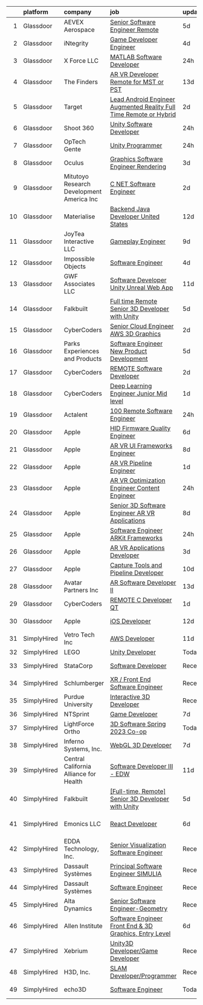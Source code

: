 

|    | platform    | company                                      | job                                                                                                                                                                                                                                                                                                                                                                                                                                                                                                                                                                                                                                                                                                                                                                                                                                                                                                                                                                                                                                                                                                                                                                                                                                                                                                                                                                                                                                                                        | update_time   | location                        |
|---:|:------------|:---------------------------------------------|:---------------------------------------------------------------------------------------------------------------------------------------------------------------------------------------------------------------------------------------------------------------------------------------------------------------------------------------------------------------------------------------------------------------------------------------------------------------------------------------------------------------------------------------------------------------------------------------------------------------------------------------------------------------------------------------------------------------------------------------------------------------------------------------------------------------------------------------------------------------------------------------------------------------------------------------------------------------------------------------------------------------------------------------------------------------------------------------------------------------------------------------------------------------------------------------------------------------------------------------------------------------------------------------------------------------------------------------------------------------------------------------------------------------------------------------------------------------------------|:--------------|:--------------------------------|
|  1 | Glassdoor   | AEVEX Aerospace                              | [Senior Software Engineer  Remote ](https://www.glassdoor.com/partner/jobListing.htm?pos=123&ao=1110586&s=58&guid=000001833adff369b31b0b8ace06db00&src=GD_JOB_AD&t=SR&vt=w&ea=1&cs=1_9771e114&cb=1663140099281&jobListingId=1008126446350&cpc=1160948BCBA38B5B&jrtk=3-0-1gctdvssiklvt801-1gctdvst3jorp800-07a4a8f8132c9ee6--6NYlbfkN0CzTb43ZVCYYn9OOvjBblcDVw-aGdyM3uhsaxhVmKWyM9-7TuHE_gQ729PPhj2LJ5lBwe_R6epo9ajVxPB8_7YTiDbiIxj45xcgZ9-dJEIgLG1JqD_KtyF1-TPmlM_R3_FqLQYkTHpHyzGyfOA8gVXfgK0kv_5-6JGB1Sy9kjjwLEs3pnGY8xzvl-lML-zoWDz1IHscpvqsKv78BKIbYqyToO1ci9IT1-P1gMVtgrycjD0sc9tLTH56iUwh4mMb7OBL2jHA2o-bWAZCaCh-sQBVjy3UGB9sR_kl_4zx-4fbKWGuQY2TB5Yn4_7xr0xCg-mSto2Wo0skP36TrvWbj14agvhRL3TSA76e9jfpovnyurTWaoAkXs-QTPJ75-Xgk-pl7rlWLPYkm1TcLK3_tl4YsrNwJVR80kc5bULb0xY2M3f9FjNineL1fi3LhkO7fTw_giG9yQF2oFbj4oh5w8gF2gQdOQiL9wSbhJDr15jea0IwR39vpXpNqr1cwCNAMchHijbziNhHL-4MY9em7Qh9EQqJ-JYVBUaf_Ba9JvRDDalpYb1TOSIHU8cPRrZWrEElvpqfITSiFQ%3D%3D)                                                                                                                                                                                                                                                                                                                                                                                                                                                                                                                   | 5d            | Remote                          |
|  2 | Glassdoor   | iNtegrity                                    | [Game Developer Engineer](https://www.glassdoor.com/partner/jobListing.htm?pos=115&ao=1110586&s=58&guid=000001833adff369b31b0b8ace06db00&src=GD_JOB_AD&t=SR&vt=w&ea=1&cs=1_a0d94238&cb=1663140099280&jobListingId=1008129780323&cpc=D2F1DE17EE1F43B9&jrtk=3-0-1gctdvssiklvt801-1gctdvst3jorp800-4573d5f5e8c55fc0--6NYlbfkN0C7QpSfatUTTt_pWYjh4fmCixpaZixxEgk6WqG2e9JFSn8PLDX21so4BUVMbM-nBKhUj69Sr6OpTqYDA7c7087Zkx1rCN74-lugdvlBewCd_1ZIW96wtt_ZQBL96XnFuywy5_D_RtQVA2RWdPeLXY6wv17lUkoo63IjPOysvG-AS5xisPuiO1ZcwYqzUtykwDjezRoFVKjKnnPMYx6BUDk7bs5VdjXrZ-Fef6YGifg5KvIk1MGEM1BNysL9kqvA-SXU68XyQkri5HDEV4TKAVnxtUWeIO5tdl-HGQpFvsnIEnsNaltv6-OEnpeRxfitNhMHHo9mhfyTXmoAt32sWDO4S9HHBJb301bF_YyLzuqXsoxTZ0yEYonZzv7Tn_ov2ozrt3cGpHzq4izPs5yVuJshQGbahc8Vw0rCgwVjEDe2hsxM_EIooqi62J0uR2lsCuot1Oq7C6mPV7pW5l0P0L5jydRKzgHy-IfLf8n_YBRbaUJMkkUlamEW7S-SIb03pZ_mQ758Xfg1jg%3D%3D)                                                                                                                                                                                                                                                                                                                                                                                                                                                                                                                                                                                             | 4d            | Las Vegas, NV                   |
|  3 | Glassdoor   | X Force  LLC                                 | [MATLAB Software Developer](https://www.glassdoor.com/partner/jobListing.htm?pos=104&ao=1110586&s=58&guid=000001833adff369b31b0b8ace06db00&src=GD_JOB_AD&t=SR&vt=w&ea=1&cs=1_77e99153&cb=1663140099279&jobListingId=1008137238812&cpc=59DF70BB7E75A6DF&jrtk=3-0-1gctdvssiklvt801-1gctdvst3jorp800-191c330b758c3f4d--6NYlbfkN0CNayYzF1mBaI40OgT78t3Q2d9IxlwDzhsYR4HK7epYUZ7O1a9H3LGGaEInROmylpa3FBp1muoBPqjCFvw1hAkPyIkHB_A9VxjkZCGCfpUquk5r4mNwc3O1mz3I0eHtpphCejtFmlcorOcekMJ444K2UYh9Pm9rOb2QDUpZiL0USyr8vDitrP8gMIlg8bKH2FiJeS6d9CgPmriQR70B-q4PTMOv_MLMm4fmNtuB6zqtny7u7JfKD2TThaqaDPXG_HydoWiPocnLRlAXFPEn0sL6iDPKqDryNjFdtgxFEsnpNwOnxueORpsEs2KMAx9RHQJ1PcJJIaWjTrFoyb4MFyQQfo7iKyB8jg0mNJ4P-8zaLk8oLAEmsCYzmdgTzJWdWLc5CF02EatGfA8osIiGFZ7cukRNv95_K63TOr549nfjM4ySIC9SqO3z-ZaNDTAiR6SBgiMA7KbZ0H-Ynjta7cwoxOexUuie1DZNHfjf4ns1jtBJfEtIb1BPhm_d4ZzMTibktg77pLt24Q%3D%3D)                                                                                                                                                                                                                                                                                                                                                                                                                                                                                                                                                                                           | 24h           | Remote                          |
|  4 | Glassdoor   | The Finders                                  | [AR VR Developer   Remote for MST or PST](https://www.glassdoor.com/partner/jobListing.htm?pos=127&ao=1110586&s=58&guid=000001833adff369b31b0b8ace06db00&src=GD_JOB_AD&t=SR&vt=w&ea=1&cs=1_55ffca40&cb=1663140099281&jobListingId=1008106385070&cpc=7F6F94E2229B3AB5&jrtk=3-0-1gctdvssiklvt801-1gctdvst3jorp800-76e8d4ed4d326d96--6NYlbfkN0AYo_ysEmi-N9D-g6x4hDoxwWbDzILIh7p3iecCghkOgCCQ9Hjx-p_46PTVF05XzNP5Z5K71OiC6zoUMdSW3LZvMzecx9XPoBXy4TghAeCSdb8dXvKrDUkzgIaCWvmYeo1SeQbGFdI4NQnpIbRQDunnf92V0Ep1OSri4gPT5T2YNh8Y-j5fvXhZ7qLhd99Y6x8lpFq261gHKF-wSLI_nRFOGXqnpvHf5mP8sutVTE6oa34u2nq331Ru07f9HIJZcJm92qhsr3dxotEis0lP0_xvgVUTVoOqy4UamWQvbMtmXjF-AXrOKlFknXYFymjYSAisqTGP_0HDS8GzmTcRSBo9e-d5vs4vyoxXsxrIqixN-ktrHW5SASjI-3Ob_lWuvTfPTuUA8HHT3ABkADXmd7h5O0TDWYlM55s2MvuMngl2VDi3fGB07aMsoRPKh8hkSBpqc3mvWCuTsXPx2LqWQlJp5E17_RhdnUFe5w828FCDGeUD-5gFnXu10RhLPp6hpDKP7vX_TbQ_YOa2Zi5GNrNQ0CFktndwGIE%3D)                                                                                                                                                                                                                                                                                                                                                                                                                                                                                                                                                           | 13d           | Arizona                         |
|  5 | Glassdoor   | Target                                       | [Lead Android Engineer   Augmented Reality  Full Time Remote or Hybrid ](https://www.glassdoor.com/partner/jobListing.htm?pos=119&ao=1110586&s=58&guid=000001833adff369b31b0b8ace06db00&src=GD_JOB_AD&t=SR&vt=w&cs=1_9117ac20&cb=1663140099280&jobListingId=1008132433511&cpc=84DBBAA61F05C438&jrtk=3-0-1gctdvssiklvt801-1gctdvst3jorp800-0e18bb3389838853--6NYlbfkN0AgONBeCfCTVljpwzR96jFX3mtyFC--n153CYnqiKkqIX_9jcboxCHu9xR05732QjmZZTy-8X10g5Nvh_CgyeDJZA1819CdegULAC_ZTzniaMCYUpLb_AzOOsDbDCKyW4ozE4T8K3tEBVYgrcurYGF4TvnwJsccCyvIlJY7LSZWxoymTdi-lfPX9N-upirjKFi2sxSXdU2G-Iur_A9pBRXgmlPS1r-rDrKss_foLEMn_YkdO31glyC-Xr4BX_ey_n3z-Z8yKWe6q8rHUFrML_ykp919rfujpbaOKCnH8hILqH-9WX0Cr-wRFB6ezRpNjguNRVPYPj6fOuO9MxIdJKSLWoO5LXLG1GonWkxJhI3ghCYalRFKcXE6NYACjn5oKYNVxiCzgpzXFxZMxmUcwEhK83J9rrZbWmHMABkgpyVA9vSWdIONm--pduio_o7X138%3D)                                                                                                                                                                                                                                                                                                                                                                                                                                                                                                                                                                                                                                 | 2d            | Brooklyn Park, MN               |
|  6 | Glassdoor   | Shoot 360                                    | [Unity Software Developer](https://www.glassdoor.com/partner/jobListing.htm?pos=102&ao=1110586&s=58&guid=000001833adff369b31b0b8ace06db00&src=GD_JOB_AD&t=SR&vt=w&ea=1&cs=1_b6622e33&cb=1663140099279&jobListingId=1008136536499&cpc=50179EF3956C3176&jrtk=3-0-1gctdvssiklvt801-1gctdvst3jorp800-5cffb13e2c9e71c9--6NYlbfkN0DfopDBJjdZYsHaazvtHih9EkP_5L3b-O-YxZrMZy_RRUNLTQzBNh29ArJFpV-y32woXsSf_Rfes3ZNFBi_iUFEltO6lS9qC4MLweQizRlwk2cQHQ9oTkj4EKvwF_oQkQ-RcjNI0wnIsncEqnFvjTHab16wzhbNkA_nIkuv62KFNo20QvaIUv1CPiRmWZ76XD76TKvYTZJ9k51z1ArmGaqzhUSEeAVjd1GJ1HMKGmYdQyluFEI3-srPsN2dQ4gkwo1SNYNGlbNqrx3x6C2OU2nl0TfrPOrWv4Jh-OsRhpwpwY_uMIKTkxfMMtNjupMJRnA4J4JpO-IDAuDQ5VgfVD4oejoJ_3MgJjzPTLzZBu_ibypOEybwO2pIY14OCbxrO1KkyGWYgEMlPD_zhFHAO3FzJ1Yj_rjRzdg2KEA1dITo0SUkdWQzTJCXd58S33TwGBiSoVgnH3X7hutcme2qgIo5ETUOcdblNQTi9xr_n6O3lFJis1jM3Ir996arL9ooMmlCQY6IAtKJ6g%3D%3D)                                                                                                                                                                                                                                                                                                                                                                                                                                                                                                                                                                                            | 24h           | Vancouver, WA                   |
|  7 | Glassdoor   | OpTech Gente                                 | [Unity Programmer](https://www.glassdoor.com/partner/jobListing.htm?pos=129&ao=1110586&s=58&guid=000001833adff369b31b0b8ace06db00&src=GD_JOB_AD&t=SR&vt=w&ea=1&cs=1_546a6939&cb=1663140099282&jobListingId=1008137134185&cpc=3DB599BF2F4828F0&jrtk=3-0-1gctdvssiklvt801-1gctdvst3jorp800-25596e8b7fbf7c8e--6NYlbfkN0A_H0M_T1U-02_GO1GEaqLCsuRT8JUnrmzeeUgdgu-oIexzJvOsJzT2fw_JLdnlPnEFS0axFDvQzw3pwlf7n8QTIsJpRLg4o1TO2twxF1R_IuLm1zkUcvE26yobbaaUSIHGHOjYx9PmVzL1fRWrbsT-VeUHjuwbmBHCDagDrPZw1lSc8BuGEbDD-smph69Jx26FAkhUSh8BZQL8C7gRJBlMzM0JoASlJNob89vX5jd_SAJN6NjCN_q8r4mpCY9MbTQTWtH4QwRQYA4kWOp_8yMNc3eo2AMYKUndYt3VCv613A0nHl9UJjW4OwIawYIostqC-DfsCMr4Kp9wsxDzK-RYPSXwRU0chB_LLsO14KaBSBprY18T1ZldlZAwYfb5pgoobYio4fz-BZIlOL78d85FYqUyMtkVkUc5inod0Hh95I3_g8Cnbfx-KG8ASwZ_ziI9jJCA6d6zOQnY6S0I4qlyApgf1h07Xkrt9vuAoSTh5w94kNzVFDUtv6epkanOYqSJ5lb-0KoKzg%3D%3D)                                                                                                                                                                                                                                                                                                                                                                                                                                                                                                                                                                                                    | 24h           | San Angelo, TX                  |
|  8 | Glassdoor   | Oculus                                       | [Graphics Software Engineer   Rendering](https://www.glassdoor.com/partner/jobListing.htm?pos=106&ao=1110586&s=58&guid=000001833adff369b31b0b8ace06db00&src=GD_JOB_AD&t=SR&vt=w&cs=1_97c0844f&cb=1663140099279&jobListingId=1008130556276&cpc=42BEC95245890617&jrtk=3-0-1gctdvssiklvt801-1gctdvst3jorp800-9befe75e98588d1e--6NYlbfkN0DYl4UJW4r1Vl7FEn6T9F-rD9lpC-0oMJVSiWjK_MGUd8e8cHXcpv6KPyjLHZEfqkUa2Jc6cPcSL1BCKYWS171d62RiGZbeLKZ_DxhcRnvk2Rg9OX38eacw6htRBQ7tIxYbvX-ap0AzuQerzpFKJEw4oirGE1wkCndIDjT3tjXH8WFgEcWdZnfl4ZLxDMEb-mwrd24LPT9et2NUD6mkUJKLnJT_ZC1J0m0Sv-bm9_9WKUxZ4kvZxDF6tHjFZA34BdqjsSfvvpoN09VdLFFom3IiayZ7wSlriKT4vf335Ib9pox_xeGiZdkAuxOzRlqeiLkgsbInNyr2XmuMKk9ezY_rvLXjuoO8liWE5VBsYRgwGiMHUkGtgZg324j6MatsMq4Ime3RY6bUekLrFIHn_GvVTMeIDEUr3Psbsax6x-m20abgP6gBJ0xoduSVk_z0JPJkhpL_dPnkMtWx9vcwPgMy8-_H7VTd4FeKxRZqMxK9dG5h3njesP6AK1ZuFFuhMt1mMlfb8HuQmnly_s0oVuYCloDN8q9vPLyxxq6qkMm3-5R6jvih6T0qnmFU4Mv3RFC5vZ1YsKcLQoUkYxdTgCTQCmNpXRDlitP_IF6VHREc65Xv5iLVghm2XhknmofZoUzjtx4nmzR0PhcjjX32ayrdtmjbqfsvj3chv2J0pGdXXqmxLC-8cIk7Gyl-pNpLjsMMOD8Bro6usnYjq8cuVMZqhcsmRw-DzRpORrze_0z9A_F259MPSBFm40XlDSclcqS4joa68WYomeAcjVWbxqkLW0Hm3EhxItUAuCR2yx00OGWtyGkv03N-7Esi-rq3oKiL8KThGaEF25Gnyh57pyOmPhfj3ZHEYfjyPk31mfQPTccK-WcynEyjlzWU611fckypwRsS_EtQGyDlcpnyf6vj6jaFSPgBf4OpF8dMy-PauBrc2ZIeXEfUq4Vki5BuSZndEWFPQ190R6rCOwVzkQ14mfDEHUi5G0Zefj9mBym_ldz7GrGjl1E-r1nAJPGCUQ1-pe3IszdsGdQYjDvwE7ZR-FR3ddD-h0aJWO8csoIYnsy0tBV1n-GV7GzA4RH0JXI%3D) | 3d            | Remote                          |
|  9 | Glassdoor   | Mitutoyo Research   Development America  Inc | [C     NET Software Engineer](https://www.glassdoor.com/partner/jobListing.htm?pos=117&ao=1110586&s=58&guid=000001833adff369b31b0b8ace06db00&src=GD_JOB_AD&t=SR&vt=w&cs=1_7fb3a6be&cb=1663140099280&jobListingId=1008132540543&cpc=FAE5E775D180B2FB&jrtk=3-0-1gctdvssiklvt801-1gctdvst3jorp800-b68e160a0b3d3734--6NYlbfkN0BvrjnhlIknunj6B5uFGHHla5BSmGDnouF8_mjReNBU2kRZZ3EzJErpwlB0shyrLhAGUsM-P6pYaZBUgIZu3URRfMjopusWXr3C4MnL9zOezv918Spdk6U1Pg2PsZsu2kBoRML8QpbfG1hUrlpj8AqF3W_S0eZY4qh5iWzwlYr_J9bG7fihHIVNs6r0IXqYMXNC3XWkAfq3hpcLGUovDglDy4NEk9L6EksvNVsniJaJD9K0WrJsqUM2A_vC7-jrKM54fP6-OCVZACBrIF3LdQC8ZwQ6SSqWDwjgY3VSsup6h372Ek49LJRs0cCgJqE1Xt9_3Wabw7XKgf05T_5Eo6GvtKYYuXUjABo4C-52n2nYG0yeBrwW9J7Iqz0k_Zc45TLe4zdfS5ZwUft2yrZpg53VOSDZzcBA0jIKB-TFz3rjnliNPOA9VT27CbP457s0VdPV4i_zV9rCttbnKIm6Uy_oTlgma3UnZoHYEw54JZxCSYNorKOd15bGgCd5atnXozUnxrnOKNu_8qZ83ajHxkWRe2nytCm6uW_uUbrv7rslHbIkb5dUuVgtlKGr9Nevv_9F3I5yIldr2HCpOc92e-ctLs2PLSjSbv1uv_bA688GED-aeC0ptOrpNkUoPGV5LlhYQUd9RHmcBKHEGp-lypIZvaF8AkpHyZQCWWxzX2Js7WjwblxKM1XDMhrCVnOXMpw%3D)                                                                                                                                                                                                                                                                                                                                                                                                            | 2d            | Industry, CA                    |
| 10 | Glassdoor   | Materialise                                  | [Backend Java Developer  United States ](https://www.glassdoor.com/partner/jobListing.htm?pos=108&ao=1110586&s=58&guid=000001833adff369b31b0b8ace06db00&src=GD_JOB_AD&t=SR&vt=w&ea=1&cs=1_4f952672&cb=1663140099280&jobListingId=1008111452488&cpc=BCC169F53084E245&jrtk=3-0-1gctdvssiklvt801-1gctdvst3jorp800-cffead584926eb06--6NYlbfkN0BL1DyQYBK1tHwoBciZhChALBxjrhsy8rFgUIA85pUFUaICefKbL8h73gDJOEWS-68N1mz8TIUkPgY4_V6OzDue4R-Yp5-hbGOmvajeWdo5Z6POZHRFtr9fO4GLUMhd64x7WqSEzsKBZNw1RLMVPwMdfIVWYK46F8a3G54OBDC48IbwSJPDBtgqBeHwze6X36bfwTaEw0aoF6vwo9g2hGPcfQh-jvwvPpPLsbmtmVa9VnzzbTrFqlXU2WrGu7BVZt1y4-03MTaoOK3b9NxLWldNcSfc0kNjdSBxfMgrWwzFc1qzri8VsB0-vK-tov5Q2RP65y9gCWAmXQUEusCbBIvKORcKylfN0FjwgH1uz4WCXulYOv80NqnG6wAELBd7J5sxR2WJIfsB-4vg04Vp83GnOP3EM-aO0Au-AZPz0v8-ucAEWY1k6L4EZMVSfL_U7wlRJ1ugj7P1EPqDNzg_brYQyl2dVsiVAX7Xf5gZwTqUjEylXq-6Hkc0CizQRxgejCn68biN8rKWYBYlB092IjIU)                                                                                                                                                                                                                                                                                                                                                                                                                                                                                                                                                                          | 12d           | Remote                          |
| 11 | Glassdoor   | JoyTea Interactive LLC                       | [Gameplay Engineer](https://www.glassdoor.com/partner/jobListing.htm?pos=109&ao=1110586&s=58&guid=000001833adff369b31b0b8ace06db00&src=GD_JOB_AD&t=SR&vt=w&ea=1&cs=1_5ae0bdff&cb=1663140099280&jobListingId=1008116988451&cpc=8AC01DCC8FF2DC38&jrtk=3-0-1gctdvssiklvt801-1gctdvst3jorp800-2049b928e5016d93--6NYlbfkN0CywKRhks1_WRHFUgWhBQHGMyRgY-AYt2YyuDnn3UEmDVz86T7MUkl1hC6jVGtbAUCStXuhbaQ2tYy3iYbhypYIORaQ4bNYQufAmUwMk7qNI8KYn27I0kq-ud4-M_c-E2hHrqKWX_EDS-BRF_rq545gSKRhuQk3GS0H1qqu63acB5M7E1WmJyBCgQyXHa8Mupe8oATWtQSGqPPkqeO4I5654q8fhM6Fiuk-QCnBJXis1zLoWZDdCLsmtZ5gOHA7_FX9wr7VvFyVetfGA_apGhQrQYNgcF03BnuSpFPluiRF-1aGSKJ1xfgawJHxWndHYpUP8r_1isgH5CP_nf4WogdW1cqPcoOLLoOeN3oU2Dzs8yet4hIpYPUcN3e-QPsI5LwcV-v6XI0QHQpYkfoqfB-_UOF6_yRD8V7h8jvfIx9UUIvUk8MNv2UfQX0vgyRmZr3AGk9CGUz9bsnmgMJzeyNOWaR1H4gFS5kQKwbQA26frc6FzYpaRsMmOXnGaos5kKU%3D)                                                                                                                                                                                                                                                                                                                                                                                                                                                                                                                                                                                                                 | 9d            | Los Angeles, CA                 |
| 12 | Glassdoor   | Impossible Objects                           | [Software Engineer](https://www.glassdoor.com/partner/jobListing.htm?pos=107&ao=1110586&s=58&guid=000001833adff369b31b0b8ace06db00&src=GD_JOB_AD&t=SR&vt=w&ea=1&cs=1_60df1647&cb=1663140099279&jobListingId=1008129067876&cpc=F1F9710DED3F09F8&jrtk=3-0-1gctdvssiklvt801-1gctdvst3jorp800-dcf45e55f716323b--6NYlbfkN0AtlW_omU2Xx3W-19HQ_drmTKCWebiHnmA5lS5PDL5G8WHWVC1E87Ezh2nv6WPgTMZHVJw45CmYGDiohpixYcFECimR8UH8XCmYY99xaga--yLq7EktcG1X8OYansnKXFc9XPdFoYPkLMTQN14Uc9qa2Ma_c81B1JOMsU2cnVCDEhQd95CDSEYe048k8jkns3oEjS4R8t909PU6-M_iHKuDIx7XIM4odh8TfAja8643xkJ1LRIPbiAu0OC-lreAmUIQyw4OZSPcbkacJLIp-6mSFxX4blKMwc-j7xr5MaCqRXDp7gaLws80mV2cvqJKVGUnjltCHwd8Y_tFLz-Rg1I_kWU_YmwIliXqWXBl6YHfl9kzOFpTP-__3ipeWsV_xWmU4A14tJL7c8Rvv4znZFOQhXTkzuCrulV8KXGjdp3QJ9Tv-JW-JulSS-1uGXsqvaPG-C6HJhjC3cCsLZMqg9ToUtL2sNdTWQQ-gjfhcU2MZoMlg_6aZgjBm_GeXOfF9J0XcWG3wW1NTQ%3D%3D)                                                                                                                                                                                                                                                                                                                                                                                                                                                                                                                                                                                                   | 4d            | Rochester, NY                   |
| 13 | Glassdoor   | GWF Associates  LLC                          | [Software Developer   Unity Unreal Web App](https://www.glassdoor.com/partner/jobListing.htm?pos=105&ao=1110586&s=58&guid=000001833adff369b31b0b8ace06db00&src=GD_JOB_AD&t=SR&vt=w&ea=1&cs=1_6f686b4a&cb=1663140099279&jobListingId=1008113847249&cpc=E5CA8B5EFD9AC7B2&jrtk=3-0-1gctdvssiklvt801-1gctdvst3jorp800-4a432009221c1997--6NYlbfkN0CiXlXD9X9KmMK7S-b5IcFBvVIey8Qr_VUnbo48CIz6WLzcoSDqneRDku8QlUdN22kKDxpZipBu3R9SWpIpbnBOif_WyzSOpDPBLp8SH237hTTGLeXdTBRvKFfH9-fsxvk44MkMMdxDaDrE8b02UV5PqaRrbQQ8HJ-GwRkEgP4BK_mMhjuP4gDNlt0RC8V7rXnJLR7FyFmzEjUj48Mr1RjfSjP_jPF2ooFaL2kwSLiFdYqr7M37_aFgRAOEaRhR0IsBv6wmuIKAVf8vFo-zJgsgtewDrGnjJ3Eq78AVhP3lf4UNYQhYjIHuBEFKx1cS90Z6jDk-TRd5SYDK0bM7E9dO7WBRUDaCZ6K9-1kfpTXSCZV5j_J1irirXbX42iKyHh43jtCnzBgykgxzxwnyeVqpBOW-38Nlgb6XbNdgSOyiXQaE-w8l-gvS2RipbUEx2uJoBgbO2bWi6yN3UHZGaFem_zXTO2k2WfnMOLP_yTYlJW8vK3V_btnR0cW7ilWOK759Mg_WqwWR4s6_thXqbuPG)                                                                                                                                                                                                                                                                                                                                                                                                                                                                                                                                                                       | 11d           | Eatontown, NJ                   |
| 14 | Glassdoor   | Falkbuilt                                    | [ Full time  Remote  Senior 3D Developer with Unity](https://www.glassdoor.com/partner/jobListing.htm?pos=103&ao=1110586&s=58&guid=000001833adff369b31b0b8ace06db00&src=GD_JOB_AD&t=SR&vt=w&ea=1&cs=1_83c9bc23&cb=1663140099279&jobListingId=1008126825583&cpc=66625C18893C0C14&jrtk=3-0-1gctdvssiklvt801-1gctdvst3jorp800-ab5be9727771af57--6NYlbfkN0DQqplsDkfFSnxnGa5ea72jBVVYzNJeO-C3sXv1ec02dIwVTRMXkoow88mCOYebokBaeJkBuaNx0oN1DZKyDKdmWUNsBZUY5NzdyiLm0R2tXUgoXIwvrehBuOe2RJgWSqhMjGIs7r8M8e0hrCD7lTEN7Q2cZ55k_uM4IAF8OA4jvgoNiWD1_Dq9kysLc3t2tZlq2sCPkYI7ubYGfc1ctX-Rs19rmZoe6_uT_F3BQyfR7EQaFCIalmasPTjGFmis-suWh2lLIinOfVZzBQ1Ct_HEGH1Bgrm1LOpa9W1uzfYl4h4OOnMmMLaC9IvozF4iDRFQbVOyFQTbvGfKrG8_-cbyhzJd9runzI7zABIj38XWsfNrB9M7ZMsRsjRafLI04gONr8-Opvgm1ONxrBoSFT64agDGo_7M2SZZojstvwt9lqKBdaiMErDsbsgJi6FOKueXHLF3ZC2jJK0eUvkbdbIm6glZyq0pkk0d4Y3x7l4L23c187w35pgFVpi4wGXfwbMFA-P1fB_nmOHrpW1b63zR4NTnPy86BLg%3D)                                                                                                                                                                                                                                                                                                                                                                                                                                                                                                                                                | 5d            | Remote                          |
| 15 | Glassdoor   | CyberCoders                                  | [Senior Cloud Engineer   AWS  3D Graphics](https://www.glassdoor.com/partner/jobListing.htm?pos=125&ao=1110586&s=58&guid=000001833adff369b31b0b8ace06db00&src=GD_JOB_AD&t=SR&vt=w&ea=1&cs=1_df590460&cb=1663140099281&jobListingId=1008131459698&cpc=F4EED0218A761C36&jrtk=3-0-1gctdvssiklvt801-1gctdvst3jorp800-8914f3edcf1f0f2f--6NYlbfkN0CpFJQzrgRR8WqXWK1qKKEqALWJw739KlKqr2H-MSI4eoBlI4EFrmor2FYZMP3muM0KzrD_pLFXjsTjYP9UUyMirwcszo-pEf7wGU2wqpwj-U9mo5zSrqLHDoKp7dOcRHOQQJlQ8xzWbZVRG7IeWAH2ABey8DWvgkSNfzjQz6Q7tdVJ_VRFFB5Cmh28jY_VehAy0LWt1muWUTSC-B5mScKDJgtnI6y9nTz5oPeXjU7AMUaYqPIQPNszXtFwl4ANRwXzcyR3AmKp-Qi_QWevH_8-ShJXSnS994BgIwWxRkAqrSBIJzGdJhLot6zcIVdvIqwPgPqDEXovAVOfDnkK90I4I1BK696bebSO-orLGEN9aSIE01Ror8PpvMlysxCPTr3XvcOEqCJD2ZHLD7UAy5eKgckF7If8y7pSe_bENQ_aofTcnTjHk3qmpwKTTxIPeso_iNMUH0InHFTUJXp_KuG4SfQ-bWBsllgPEm-z6WdyROu01YAo_ZIZnosxyd-8MTbdsa23eEXuvqoiGXCcAnAmLwOqthEnXTbGKJCK7dteKE_41BBBx1AN3Eur1dCJwTXFdgx6IHNaC5c1q7pl4ezFe7HyemUj_5QJagySyNGynEE4ur4zN5i7x5quFHurvyp5HiZmpMuUXN092WPtfd9ER-UefIZm7zJXyWqfK1qk2OGnw2Ki48CRBBVyPbyu5gMhmRCr4p_LmUogyTeaxUcNxsmA_B7SpAjHH6Tyf9sPTeh4o9NxZRtj6RromSQtyI4J8UUYd756eJJZdsidt6-0Ge_yf5D5sMLvQ_m0yfd81r7UvOcKlxkrZAOoBAOmzf1CAq780dkRyHrF-SWMaVOyWmizVqannRcj-812evVh1cDICtkF0_6-JrsRMcaHPf9oNAoXryuXJqN2gZz5LriGNu6tJIMGF6Mv3hDKmfmQukG1gcz6C4_5OhjmTlkwx1A7OvZ6X71WChI1QJdypOJk64r5WzslXF8geyPUa9g5THLLAh08wmmHfYrftTCxKHI%3D)                                                          | 2d            | Oakland, CA                     |
| 16 | Glassdoor   | Parks  Experiences and Products              | [Software Engineer  New Product Development](https://www.glassdoor.com/partner/jobListing.htm?pos=118&ao=1110586&s=58&guid=000001833adff369b31b0b8ace06db00&src=GD_JOB_AD&t=SR&vt=w&cs=1_70e954a0&cb=1663140099280&jobListingId=1008126216496&cpc=FAE5E775D180B2FB&jrtk=3-0-1gctdvssiklvt801-1gctdvst3jorp800-5a3b3880286ecbcf--6NYlbfkN0DAFTyt7pbDCC2JPO79CSdi1dIb81yjczP5qsKcZIxgiYm3-7g-689UDqHItQTwke_oT3r6VKkJPYonVGRdcX-dA7HFkk41tvaN995Sp15PZeOu2GIiQqysF8HjEuxW0yUNRol9b2-SFb7N5Squ2QHE2o7DeY-mIuM9kWPEXKkEwLOSDifgDR9IZ_hI6-1AyFSsgDEG0vpaZU2e_hjEpdaJqLI9Z_TWVUuKmCN7W_DRR3Tr6XvKd84lkjWV9VgS4rMc7UhOVbg_MBUBbKeKoLWnjy4iDefHRwlaO591_WShNWKYKIZ0Blu6OPysov2lROxiq8IwZ3ak8UnBZcRdaHbx9x-xmyfLolKxh2oBNnoS0lza8d3wM3Fd4IyiLNT_ugT9SwDkEn4SVBh3CvDeAVyy3391hiIucA5WwR1zHTVd1HA2L3WW3HRsLnWAfFdMBqA%3D)                                                                                                                                                                                                                                                                                                                                                                                                                                                                                                                                                                                                                                                             | 5d            | Glendale, CA                    |
| 17 | Glassdoor   | CyberCoders                                  | [REMOTE Software Developer](https://www.glassdoor.com/partner/jobListing.htm?pos=116&ao=1110586&s=58&guid=000001833adff369b31b0b8ace06db00&src=GD_JOB_AD&t=SR&vt=w&ea=1&cs=1_77d5be61&cb=1663140099281&jobListingId=1008132684045&cpc=F4EED0218A761C36&jrtk=3-0-1gctdvssiklvt801-1gctdvst3jorp800-8b18e066983a3dbb--6NYlbfkN0CpFJQzrgRR8WqXWK1qKKEqALWJw739KlKqr2H-MSI4eoBlI4EFrmor2FYZMP3muM36kCIlmvuvQSsROUFxXbdt7O42afoXKB1w37vEZzE70-h1suWLQiPMxK_Mhm2XoDyM4LyOlSPOwwGA0ZQU8twEOT-bNz5W5naNSSX191eLwJc2KE9ggmSLkZQvgYMZ4VIloqQ2vORd6nCrJHo9sTAjFT-plgym_Km5fclysI0RiltT9sjt0jnOp2iAKhxZtOZGpmVdv_8zISikUYwAy8VcarsIVpYw2PBhpgulKBi5DAZXyPhDLyCs4H1FzNTQndV44ZRGaE4UNU-283002amJbLwB33aEHy0LM1cKN1HsXV61aUEYPOa7Sa2YkWTQuOMwKLcVHjjgQN1LJqfVrOBBcPfRBeJVKFpKs0A-7aoo48Jmg5N_NWU38zUqBOzoX413NTJE1BVa67qGfZQB70Fo7Zsm5ScwWNvhZlDGFuNylSgPxWZhBEFtP0Nz7jbE71JpfN4BBz9mI6pfJZwGCOKd8V30s3zhQcvOr-3BocbU_drgrTnoHsBlPVC_ZdV4jyY6HaYXKAe5m-63SHgWmIqAvQ_9FpeO_GLlu_fOdDN6CE8nE8tlGP7CC3Sg0iPV8Onn9zSz_asxVJL8nYEYml7_-6Q20ejn0EMpt99HOpXO_p_S1-OKZzmR0uG08HqnpKfrKrwljk6KG45fB5OSft06YzOs8msM1DTqiabcsABz32nNN6WyffDrBwJBAwkg0E8KAImcQamKhCXwW80AhbAXoOvPXEQvpb6v3yozovdNejV7CZGnhD3K3Vl85KCHb71DG9ErHuOc4Nj0SmjoNTG5y9azWCRgohtARItZ_BtlT9SdWdVo9K2dSVr_r4q0se8CtSvfrOZNTr6qjQPEYTsxnFTNAHk67XRuXlPsXcnHMY6SU3x1Drob_uyCtWIhbNzbP7YEMkzBIzeaHGkRQZHvayrUI0TuB70sasz_-s2Gww%3D%3D)                                                                                           | 2d            | New York, NY                    |
| 18 | Glassdoor   | CyberCoders                                  | [Deep Learning Engineer  Junior   Mid level ](https://www.glassdoor.com/partner/jobListing.htm?pos=126&ao=1110586&s=58&guid=000001833adff369b31b0b8ace06db00&src=GD_JOB_AD&t=SR&vt=w&ea=1&cs=1_893f3fdc&cb=1663140099281&jobListingId=1008134976832&cpc=47CFDC01B3F81FAC&jrtk=3-0-1gctdvssiklvt801-1gctdvst3jorp800-8c3ea1ee7a61c711--6NYlbfkN0CpFJQzrgRR8WqXWK1qKKEqALWJw739KlKqr2H-MSI4eoBlI4EFrmor2FYZMP3muM2vS7nROhyhHGg4WX63Hsoa8zJSWgEd0zJWBKfvGSwKB8u-IRG-LWW2f1deNir9QJ1G2iXS5chWrXQmKSn2Txk5Wxm_1FPYDM4V6OWaAUrobDsXKt3gYKgtXht7BEVKkg45FJTR4n0BTwER4ZOBxB3PFnmWMLyVgjS3EBzqxvQUTeGV6CJr3yx_kW-cNsYTXtAJEYiutge4TBe3xBaWGXu7W7dbdrFkRRDzHLidSi2GFB3F6UDXyh-ZgJQ0IP4AGn6uoAFk--1WuITrdOUArU0dZaCV-MFfJGXUOXA7RxgfNy8p__y4O2Dam9m98IWhN8LDDgA7-POneV8wtsgt-btg45tB94clYwZbec7Gwd5BdRworqu34QKo4-aIwjsU-OkGu9GdQm-5oECAwjTjiICHc9PoOP_2zi7WiGWRaLe0fyRGsDyEV6LKPEWj_MnM462GAs4uw955IDMS6-Tq-A4Dks8uvB5OevGRHl6ujoqr2005oETH6OaKKhHoxUlzjGzzpIkJIvAj3hxXGS92N71FinkIV6vxzTWC2wQ6nO_MJY3q4zlNnjbBMdxX8HT17MzLzkze3uQqlMrPJtw0aggEIy98A3jLar_tm53nUao60RR9rsc23LwwH883hQlUXRIO4B4PQbox4PK8fONiXlikMd5N6QffYPpOQsGNu6YXKEAVxOCwYSlCsRQSjm-r1SE1GUxz3K3VXIDh6YttC2KSNqN_Ti43Q4Wkg3jStljvj-uspcXQzaKnxlNkZFUy7_7Fx1lNjeRoh-mML310Dcet3JUF0S3d2libP_uNPIsqb-_AoFl3IgjaT2hbcmjQAvLZT85hQxJzOl-A7qwBhiglvGSQVWAi_eq42o7h856jtTcEbBUtSqvaBHH49xdxfCG_o_dEF2-eSPakLBeOmxsNMCSrb-8W5dnCTTa8HbjnmA%3D%3D)                                                                         | 1d            | San Diego, CA                   |
| 19 | Glassdoor   | Actalent                                     | [100  Remote Software Engineer](https://www.glassdoor.com/partner/jobListing.htm?pos=130&ao=1110586&s=58&guid=000001833adff369b31b0b8ace06db00&src=GD_JOB_AD&t=SR&vt=w&ea=1&cs=1_53b66290&cb=1663140099282&jobListingId=1008135857551&cpc=2CAED5C921A5F994&jrtk=3-0-1gctdvssiklvt801-1gctdvst3jorp800-420a07f43665c653--6NYlbfkN0ChYVx_I3yfZ_JDY3EFoivtqvi_stwnZ_kRt8Dowt_l_d1ydueao4NE-oUleRJ4yhgQ0ZbMF5YmGggwnanlDm9G34s8qnA1_LPHuxa-tOX9WSf2ATuUxaHSuzbIdmhuq7LUaGUZEJeR9sGl8z0f4bciFlo5EerpRs7NbT9BHepJPt95gOVBXb7MQyPxU5lXQ8epcCO-szC02DgAmS3dtUk1p-QkoSX47VNqLail-iMVGjIxWmlVcAJSIAMaNfAH77VhdcXONrUH08wTJolnPb5--s6do9ehfQCH7rswDi9Qd1M5oD9KlzIjEPxat_1-qlR7EUa7JnNUgqY_hq4IjzNz2bdD_FjVyBH0oKrT9wdo9tj74h-Mczdv-croM0mvgX20_MWAv1Gn5CV2YkCS88Xjnn9dPCs7aUda41ixOYONmio1cgFult60MokoFZcxaoZRaTPeH2gEXA81Rm9DJVk8i6SpGBcDbGfT20pKQAUfI-IIhNttk_0968kRJFTujPArD0-zOW8SEcuOaZkxnR6rRCiEd8wFH5CNBw9rfDG6ZTpj9Qu6XSaZwJNxlDpHMM7oN09mHl9n_s35vCxdI6PnMt4pe7GmNbvO7sp1K7TPX0Vw9UgvO3l-h0OeuUnPkLb101bZS93af_oZR9syarTwOcJ2hsET18b8twCXiJx2jlXZQDhqyWbkwqiYuLtLTTC9RjjiOAJXZZzgmyq5xE4GKHkUs6OYE2je0cQtwy3X1Wf73De2h4e7k-8ev3pjJ6YOH0LfuuN05YjPMarZL9KM--CYmnpkeqN6dLD3rURa9nhkePgRkQZ2FfnGy0naWpMdnsaWmJW65kbxCbyQ443zN7z2_Ezoypg0a-44Re3c1KeV15X87dFx4l-n4H_jJlh7KsJ-7IisP4T_y1ns7sMIk8f6fmMHB6UxtYRja5SMiHA9Wi7RDAhnVog-Nu5Ft1-pj3on6aleE1WTDijXbfDAgtWuThbBx7U%3D)                                                                                                     | 24h           | Greenwood Village, CO           |
| 20 | Glassdoor   | Apple                                        | [HID  Firmware Quality Engineer](https://www.glassdoor.com/partner/jobListing.htm?pos=124&ao=1110586&s=58&guid=000001833adff369b31b0b8ace06db00&src=GD_JOB_AD&t=SR&vt=w&cs=1_c4860305&cb=1663140099281&jobListingId=1008124638429&cpc=F41FEAB56D215062&jrtk=3-0-1gctdvssiklvt801-1gctdvst3jorp800-e735da12eb50d738--6NYlbfkN0BvKrLyj5gPmtZO9T8euul8TCxuuKNOtzRJOomxnwSEodTz2Bc-sPZl8WPllYOnI2iGY_PssDcJsoyRyfpsZ6y5K0_8p8AKgXvIqy5g3lJQHJCyM8C3z_iEJD2c9ocRg5Tk9aXvJWDiv9ehJZ4z8NDT4zSoNn3_daLccuBuousb6eAg2e3uU4tmikfn4SGmOg99dmwUKQ0CScjPAYP8wGJnb9NOKwfenFSME9jsx8b4aPNDNrkL22YeTGh5A39DeWryLQm5Pf7xOBSepJgff_4rlI1KIZVVqTIm8PjWM4F9Ii2hSM7lTX5HLtN8dtZbTQDS8T1bGqcFqIokuZ4ieKgx3JiqklhsFluop98Jgkvwvy7qDmiNfS_flebu8GZsikbLMv7p1df2fVvub3WiuxxC5ckc1GWS7FnBMu9nhZiSkFTJo36wyoXe1kawI8cVmjyvu7H1M4i6yUGqAocY4ExOPezajIu9r4liLeHuAQAkdF81lOo9oH5RRkAzTrKlMWMYr6OV2p6YHq71Wm5gMxbMclc05ONIyJtCQQ-81JDuG5r2gmATnFS0k6scWqx_RscW_wzuaVsEo5nSCkUkZGzvaWbjjCGa5S93OtrX2t7RR-KK5SGtcCXBxjS1-gaRmEgNMVCFZkSCHR-Cho_5aaafhiBtsDHHF7LIyw5v6ZtfwBY2xofow3aR1V6iIu7ayriPikvwK3HiI21c3hJ2m-dgd4f_GwCxk79dXm_k_CiN4lvFe8ohlbgqt6fjdrJW0MyB11Sx079yNDhi0ZCidrN5pMafR10CONd4H5Z0slzTHIvSqtkcRjrZBZbGh_VYTW0qJcRj2HLlCXutbfCpxoIgHd1JvV51dgz9VBWRZjZF3PFk5NIQP77V_7LWN7IttTEUBaJikl9taXk_aRW8Faq0PXD1DLrW5seJkL4oeRR1mkCaXsIZoQKzyGQFB63L2lxXQ-dMIY3djleP98J0s7xo)                                                                                                                       | 6d            | San Diego, CA                   |
| 21 | Glassdoor   | Apple                                        | [AR VR UI Frameworks Engineer](https://www.glassdoor.com/partner/jobListing.htm?pos=122&ao=1110586&s=58&guid=000001833adff369b31b0b8ace06db00&src=GD_JOB_AD&t=SR&vt=w&cs=1_38af0b98&cb=1663140099281&jobListingId=1008119547537&cpc=F41FEAB56D215062&jrtk=3-0-1gctdvssiklvt801-1gctdvst3jorp800-90b9c76de9637a6f--6NYlbfkN0BvKrLyj5gPmtZO9T8euul8TCxuuKNOtzRJOomxnwSEodTz2Bc-sPZlbtkML8D-m4oj7_VbaRCaCuUzVBDvRWRF-7UU51s6yS61mbg_jRV7sJVBQ26DSAhw53pePn4upLCUJbv2jJX-aU8ZCt17zZteS8VnffBQC9vPKF0BPtlYFX_CzhTxfdYDn383RFRDcWHpqxqECQRjexgC3qAz2kyhPo26t66wt0__7YWx8d1DIINtzcmaDmnVlsKUVWXlHXl8paNLm0Ox2__YBlnMs3PDQ8hShRIOf68irm8K0J1oEQiFbc74XmfphyC48Ykup1ust727-CuFp8pUJa6tiyR_-lQAnthM8g7sRLH3H7faImNnCHWLDj-VC5iop3BY3jr4Jr0PJ3ekR4NKC-lRJtaV0lZaaw0u9zrGheMB1fWpFh691VVY7qpPaN7ai4K9mxq9nFh03hb8AUmmQgr230FMGOz7g9USoEcEXe79i6zck_g6MP4aewPI03g99qqdhz1sfznkmReDDDyGWxu01Z4Jk37XWv9RXymtyplcZKt-d0Am_z9Jvakb3ZYXcpuGLGFp3nd389zGGdf9oz_dIrXZvdlazJM8EJb1yxr2srk5kzcjttpWJ-tN2lXgF5JKr8l72qNfPIFTWbi8-rpnuH2bSeaVAx5GAiUmeD2PDUg6vxEsY1ROusTK2XjPBv0udULhAQe2lZpbcLXDkGbaSTE5ZW2FGsd7MUJaTDTmKAlAvsC5kUlhIliUfhiRuwXsRpmiGPWQZBKfWdXdXFiWsskKdUl0VX0EDh8RGb_SmME2DXW4_ShSqfesyAM1H9odqJu81Lg3IJ_EAnyU_7VpFze0JaBLngkTRM3r5gjAL6AaxJ3wd106Y2hSPXmrKnqmRNTNN1FenRlgfgnPfZqGQy3nazqEcxYv_XscgbdBcdS394qPqEpvsZnPQJRK4aW-cEDdSI_v5FmEnw%3D%3D)                                                                                                                             | 8d            | Boulder, CO                     |
| 22 | Glassdoor   | Apple                                        | [AR VR Pipeline Engineer](https://www.glassdoor.com/partner/jobListing.htm?pos=120&ao=1110586&s=58&guid=000001833adff369b31b0b8ace06db00&src=GD_JOB_AD&t=SR&vt=w&cs=1_c1d09d9c&cb=1663140099280&jobListingId=1008133141172&cpc=F41FEAB56D215062&jrtk=3-0-1gctdvssiklvt801-1gctdvst3jorp800-2379f138269ab6c9--6NYlbfkN0BvKrLyj5gPmtZO9T8euul8TCxuuKNOtzRJOomxnwSEodTz2Bc-sPZl1dBMH13w-jNU6qgfc5Ws1qOFAbWG9wRGF8UQmCtIGcQSLITXI7REWZwufvxwTr4teI-nkagU4dfq7sVRFTPjtt3stkW0W9FFLG5CCuMtTes_TpOqc3zYnVDApaYoLehp2bV0E8-q0mbboFZTjen0Hf_cwE94uWy09K5-3jcyahDxYU1jRF3mbJem9zdXpjG6Q0OWyCFumyItNBP628MqNiAJ4hBnzf4DUXWCXCjya1SXV5PCMECK7HdxLWqAL8Vu_h6btKvr6Rpcp7tPRbJ1M9kdAWZVf7JX-MbOuMHppf5IuKzF9V16KQ2K3AHBwIuUUwxBeFAvL-_CJJ4eb8N1BLgu9NevbVGK5K_jdXI5X8j1ObdkocOp82HEPu-dZdjIc_0Vo4_WMzpsxkeeWC31jJGW5-UriD82GXJxICOkDK2-Lb6_qG2iNQ4Ls46Oh694iguNPCltlrEtHxQ3tVe96FTmyN-YYWDDQML-E8lZVnJLx6ExmwmPT4w8VKPE8vV2i9PflpF5nCtr8CfXhciBce6B8CCK3mNb5kCPEZRULDNmwkiiDitiFTcR1yqzn9X_Qvo_mHDKUlaENBxwpCk5D9ICSNe6dtFP3NfDPT6w-EdAE7zoxcxZV94g8f-4Nr__d2ynUnnsXFHqMM3IBeAk_Q1AWmn8chOuIwBwE50jhjxfBmy3rgPz8OssnY-XCuKcMy5wyqQ4mVuxXSUuhMCX8pcajbIYJMZGuqC4-_E-_yRMGWI9c-0iYsU25V3jXOjAlkK7oQR-tJrlHOXxnsfn4hlYG9jsYrBL8cePXstJKBMY7QjzUJIqFypiTDgthuHO0EFJpEiZOOv9NibJ760neXDATDSBmnZvnrj7-469RiclB1n1GDV_ed0_Tg8s-YLbzagN75di7Rn4zJIRhT9NIg%3D%3D)                                                                                                                                  | 1d            | Seattle, WA                     |
| 23 | Glassdoor   | Apple                                        | [AR VR Optimization Engineer   Content Engineer](https://www.glassdoor.com/partner/jobListing.htm?pos=114&ao=1110586&s=58&guid=000001833adff369b31b0b8ace06db00&src=GD_JOB_AD&t=SR&vt=w&cs=1_4de96104&cb=1663140099280&jobListingId=1008135855808&cpc=654405A9B1E0A9F5&jrtk=3-0-1gctdvssiklvt801-1gctdvst3jorp800-1bf5ad357896a3f7--6NYlbfkN0BvKrLyj5gPmtZO9T8euul8TCxuuKNOtzRJOomxnwSEodTz2Bc-sPZl29JElYHfcoS-autU2kzc2TA7nptbxKbgfz9-tR9fluXenJvc_V2EH_ws9P6EdxdZm_12GjYwxQRxLfZgf7K0bYJkMumeFxRVKDEHmBkFNrLSZRI8Xnc1WNorCEfRzdiq7j8ie2OxO7ohQ--LYhAsfMWWUZ-NY6j3k9eqNjFzd4JyFPlQfsK1aV3kWydehG0dlVkeVOPAPGRftQ9rxQ4aH9UnWOiQ92gpTHtY3OfDzq36JR0djesBpimD-Yh10sHzm83ZBTfs0_6-aMyYW0c1AFaZ0ZY0unCOjVnY0An9tzpcmZ_g7_cJRb669FoWYqvrAX38cvFRAm-YqZKVHbzx1_FHJbD9aribHLTsTFvYJM8J_2twy9VT2GSCuB-ftiTSOY-Axmc5zALlzfIQVBva_bhWuqBQqhBkk5yu6m4pHw-v1NNWU4ArOlwSl7Pk8aR0Krf7m-ounY5pCOkbMCFBNAytfSHnhl1Ry4EuZIWExDIMbJKxafH9xXhZXTLpK7VKBKd5cFPawdylNp51IBbg2aFHNXRlIz5b8nBQsS9X5FFal5zLvCC7xjKrBkMIkWQixQE3LuP67D7SWcU-N_jduxS498QiXaa0IY2vOtKRbYl8pDvtGskh0ES9ydNN2seNKnSqlGAnPF7sq7EgOPRUBWROUqZ5Uhy2oe7nWzE-ytLav3Nvh01SaURpQX8meRESqF4ZZe5wDPLVdla7hepApK2iGsEybnhSfZ9kA05ip4blGc_lRRUMS30fsDt1RhfPptx-D1YxHnIhV9r0ybNwJRbw4ujRivChyeZDdAHSs_AIIII5ICyw0tPsTcqj10ncxVr6_M3t307ETE1j9kcFgVe8vyJgonv_wV0GQgf-Ygq7YM7k1SbbC1PjX3gvwr207UUkriogimEbsAhsKSBO2uwheHh7C_HzpYHsVEvBLtc%3D)                                                                                         | 24h           | Culver City, CA                 |
| 24 | Glassdoor   | Apple                                        | [Senior 3D Software Engineer  AR VR Applications ](https://www.glassdoor.com/partner/jobListing.htm?pos=121&ao=1110586&s=58&guid=000001833adff369b31b0b8ace06db00&src=GD_JOB_AD&t=SR&vt=w&cs=1_dce95a2d&cb=1663140099281&jobListingId=1008119546890&cpc=F41FEAB56D215062&jrtk=3-0-1gctdvssiklvt801-1gctdvst3jorp800-770073f119bfc8eb--6NYlbfkN0BvKrLyj5gPmtZO9T8euul8TCxuuKNOtzRJOomxnwSEodTz2Bc-sPZlbtkML8D-m4oj7_VbaRCaCrXGg4CdD9EhMcs_M4RWasuNj9egCYIqnyNIrBegjZJ1cPwRGaklGMmngDuL3gvZkORITPjv5emAM066W6l5V3qp0ZEmyipZe1938Khcuy5QKrUwWQtz46s0WZX-tEXkPQ3W70Ulav4uvZ8f0rC73vgvxDdS9fw4iPx7seLbYxKwcNPReaXapS3-oSUm352jGpas7X_vsFD3X-QpXr84ZmHftIGWttr31BM9i-j3kGa0xjtrax0U9OsC9-_gGUyH8fsvJepYn_MUvGXGHJHSpqrOzeRzcl9NKXpePWnRI6zgEIMVhnlpCSMV0mJMH9wEYjdIsxh-z1NE8oYFlA88DcIzZrJAAFDo8ewRUfJx991tv6kQsUqFZFwK-v8Qv2wHZMI1b7DZair-JvuNyvRU6b8Bz4t4kLDIZ1PH6nVN6kmCqeZLq_zNItrwKfIYI16fcTLr5UxT9tUkC1hOwgL93qejv3OTdPb7saPFs93ClMRF4II4HW5EkSURvqf00RLJfTdpzLdYTNAdhHTCWIAuisnVImS5IfK2q6UhbW_NWNZOUFEsEoGBIg906RQMczD6d4km8S_IHRaJ2aSZAHlp5LItjgHQM_e-nhF_911IHpjPHnjaz65K7XjKOD0WvrXgDvB5itXI6eBaKX6_lWW8GlmPNz0AF9-1qHzyHb6kvI5Quzne54g75BsiWve-iR6g7srstHjEIwdC-GEk_Pe9jvI4uZhymfLcHeejY12GQ26qZmKIAqG2Oiup0l18BmIOIYBTGyCgxaQO8guwGdWNT0A5x9E0Nt6svycJ83gC1isfDhGxHStk_MDBmSNz96GUhPmvnMrpPFOxRpv8zYwXXRb_UPN1CoD9d4wY51BmUxsjSebSGeDPhmsKjS2vDgvCeSdGmYXNNQAVplW6Qt_AdboRVAaT5XNBlg%3D%3D)                                                                         | 8d            | Boulder, CO                     |
| 25 | Glassdoor   | Apple                                        | [Software Engineer   ARKit Frameworks](https://www.glassdoor.com/partner/jobListing.htm?pos=112&ao=1110586&s=58&guid=000001833adff369b31b0b8ace06db00&src=GD_JOB_AD&t=SR&vt=w&cs=1_0babc2b0&cb=1663140099280&jobListingId=1008136389932&cpc=A65DF3A704A48F9B&jrtk=3-0-1gctdvssiklvt801-1gctdvst3jorp800-be283b3439872521--6NYlbfkN0BvKrLyj5gPmtZO9T8euul8TCxuuKNOtzRJOomxnwSEodTz2Bc-sPZlAIkSVMZ-tDiwdq9NsvyB_fZjPq95C_g4X7ayAG57O0TmPbqPLjTaxb_h-Lr8lZI6dk2dyuivaliVengLEapSPCXbn9gMPk7yJ6jDq_s4onAhMeleGTksDErLEpfvxUX6nuPD19gCy-97cgTwlIeO4p1YCBl2UaQwzvElNXZLyswvTdzFZwLCphJ8k6ybTzmHCc4cENPc4gR-oqqFQyBoxE8Zw2R2cb-AJGTN5ioa31AyQNgpeKigox5Sc9zCddCCXbnRdfRvL-uK2vHM8TLVl1x39jCW1hOypxbw-8ovopEvUlhtSVOEFaX6vwJNQjN29vHvHxcHEMD6WRDUyJDIQ648fUyejeExE41697gxDvHakXXN30sOIzhsZpILcxEegPYUF4QCvONITe14zSZIZ6NtXbHllEARS-mE0T0H0OJoGZ7xx6zuS1DjIS5siQ3HSAM2aoAlZOpVt4YHL8b5gW7AtRJ9y2VmQTI35PgaGecWqJZmh9ttXw-cRlOcZm7Lpf6vDEBSS-Du4cUbWYfqtrVS_jn_Rrz7gDSulGNgVXz62H8Y-WxpBCK3Ug-NiPiK4ciZN9g4zxC8Ih01t2LErEbS3xlE-ZFAD_5DCKekGpw-IZFprbrdqhwCVbT3KPXLAQwlCdijs65X2fS7upngnYS_bh3qgv1sUabJPsIWkuU7U5FvXlNb50mNc-MqKEhSBTtv5AUKQYyhMAwViWNDFew3V7xVo5D8RmAlb2QP3auPOnyfTE8tIEyFZcjJSU3VV8BHFb1gVpSQIb6pg_KgJo4zpDfXZf5ZgsjV1gq5e8VCmSyM25G6uz5gCl9vKu7y_9_7XOOMwfMobpona61XZMzwRXWlghu6hRkWZv8elR5-Zhc0X6Lvu0aHMGRBd0uPvh2eFkah6nRbXfkCIrRPtyYWwYFDstbU)                                                                                                                 | 24h           | Boulder, CO                     |
| 26 | Glassdoor   | Apple                                        | [AR VR Applications Developer](https://www.glassdoor.com/partner/jobListing.htm?pos=110&ao=1110586&s=58&guid=000001833adff369b31b0b8ace06db00&src=GD_JOB_AD&t=SR&vt=w&cs=1_6b035142&cb=1663140099279&jobListingId=1008130706359&cpc=AC285F3A3ECA6BB0&jrtk=3-0-1gctdvssiklvt801-1gctdvst3jorp800-55059640dd1773ed--6NYlbfkN0BvKrLyj5gPmtZO9T8euul8TCxuuKNOtzRJOomxnwSEodTz2Bc-sPZlbtkML8D-m4r1Ix6DLeqtxr4SLEKKe7r0fp9wumlFf3rpyvb7KthvRZw6AxaMg4CoDi8hnnfQKaMLXkzhB-_nJGUN4qPAjJPhNVCUnqfVdP2BW7V9NxLCCtPz6-bqf8-8iRfFpmWI3v-bdwYUwjixEH9r58Y78dZLmOtz3a4PDuFqC0yP9lzEAkLk6HEBZX6ksjjl87VbDlxCoXcANBIuRcYn3t4UYFKzxW7NWjDwanBol2met103XQKU-CB1dnej-0WQ6J-80gxPALoPvL3v6wx5TxNOoaRVuCFjyyWs7cY_iWJYow_coJLUR-NnYxDN_Df1uSiSnvr1q03E2Vmcy9kPlr5BLKFaw9vxMVUuHIq7_KMPLo39_a3q9echzuoAjYlM1PK2RAlo0Xo__vQCf3oFhaJNnMnPRLmR6QoaV6sLCXX8bRAxpdzJgn1fc6V3TXLcu7OeKUFEzdkwN9ECQhfikBobbEwudqAI-X8xgsu8IiQF66oVOF3Z9ek4stNqCHFG3us-uChqkm988a2wZ4CU6pPbXcgmU9ftipIzFZlJTGko-SELLk5jNxCZGr-Q75OH3JSrsKwoatxBQpAxDQXeQeppRa0Xggan8pO5kCT2vMinn7voYRG3OUek3FMry23JdVNYLgdWDU-G7tCAqy7kH3Yr0mATg1DhwkoUi3VjHeWuAgnN_xlTHMc67YTrcwqI9pWAkPs9lQJZEqpN-lOFjZY7FDazviuPaqjkbH5cVPbxUW5qilriWUE51Amepfd0fYXDxhcn_DPpDsvwUua2c2Ql0ZjKU9lAF5HR0dSZWdRJvNEAGQ15tBATTnzfn4iTvJrRBKvx61TtHg52zY43rbk9UjA1SJzLlWifnvcE4SsSZMFmkFy6qjK9_K10pWJUSSf22MjcbHDE-avbVg%3D%3D)                                                                                                                             | 3d            | Boulder, CO                     |
| 27 | Glassdoor   | Apple                                        | [Capture Tools and Pipeline Developer](https://www.glassdoor.com/partner/jobListing.htm?pos=111&ao=1110586&s=58&guid=000001833adff369b31b0b8ace06db00&src=GD_JOB_AD&t=SR&vt=w&cs=1_f44abd3d&cb=1663140099280&jobListingId=1008115940683&cpc=F41FEAB56D215062&jrtk=3-0-1gctdvssiklvt801-1gctdvst3jorp800-aed41e2bc060019a--6NYlbfkN0BvKrLyj5gPmtZO9T8euul8TCxuuKNOtzRJOomxnwSEodTz2Bc-sPZl5OJ9R4TJsNdNXIS6AYMhnGdboE4Qn3m2qeEdXprSlMk0Qec9nSBI_OrNLpBYp2tDdfqauL1A6hBPjLacG0LQyuO2XFfreA-MFOa8bCKlHinUQK0leaewlalucpDRHyCketbQ3YEILija1aomJ2OpixzUJcgaBXV18G9FYpSLuKDMeLbKEnAm8usiQOC32m108m5BXm6PmodJ9mMRF0pismxSJ1fIWC1Jx8aAWkjObsMs0rY1zZzIxChSxtVD6k6ZAQ7O2OLXtjohb4PGOngLm0CPF8hwQLmTbNYuwK3UPprVF1hX6yGTQ_aQyWvJHb1eL6_Jbt2toXEwiUs4GtAYw7jTsiMfkF00YxB5RlKFHuX1fxSQjr7LgbcYGqmLquP0U_Tyb34JqbrPc8DaWfhi6aQCYutJsazIaSMh-5OLm4XypKy0yOcJcuFzsYSx7zWNpbHG16Xs1Am_OrN9Fnem2MjRcvnqwWdvQy2qGSomeI2B4d1MK79X6vNx7vmhG1G3DflKJuO_Tbl2V-dZ-ht0foPZE7Aa_xy0NuWmUEj6KK6fwOxg1wMtBr9vaK9wrwo7MRyvll94z_TdN1_okqWSzwJgx9FW2al6vh2rLHv2Cu95ayyEZ1nwMdt0rlwjIlgI2QYSDi-CHe1T69Rv8lmrQgI6jd6lXcqn-7PvqXakHkB_hoIak3PoHLFmiXHTxn8pLHC-8uYD2rmkZ4FRB5g_KWTsFBW3H38aVhS9UskmCKDnjlkR9OoCRW9kaZU0ZoMmyIZJx4JXcpwkwttjU_ndRbVWnjsiYTSTHw7rtif9SWLsU1TzBiQO-7XjGATdoh4R6lq5B57kFzvobD-i7mRCTo0HgkqbL5WSQc2U-dPw1piwCXiHCtyh24cbFTnNIws7NTJTfUiZM8FA4mf7hjr3fp4eG65LDX9c)                                                                                                                 | 10d           | Culver City, CA                 |
| 28 | Glassdoor   | Avatar Partners  Inc                         | [AR Software Developer II](https://www.glassdoor.com/partner/jobListing.htm?pos=101&ao=1110586&s=58&guid=000001833adff369b31b0b8ace06db00&src=GD_JOB_AD&t=SR&vt=w&ea=1&cs=1_b7fcd115&cb=1663140099279&jobListingId=1008106665313&cpc=7A5E4CF14E685A14&jrtk=3-0-1gctdvssiklvt801-1gctdvst3jorp800-e7104cb7571e10bd--6NYlbfkN0CSE3POay3L6XNXi0aipSscdc1Zs2V3vZI2w3p7sV-Wv_VoR-XsUxX86YfQ56zr2X2DaYELFy_C3wUXcLlSNQY5XhgcS-qb-mOfK5GZmOQEQaCEWWGF4p6F_FMb-3_kziIFa6OePOYEvUBuJ-qJs-wjHE-bkIxGqY7SQZGqOKMNDw4LScBAKRt_vIAGn7gMza0wPDS5ZxjXaT3fqveGJG-w4A-kovByz9H-uf50VtwDPBbXRiahgMEc_VkoutI4GUkj_wLutgHPkzdyavhOZfUtcLyu-_karpZRPpgftIkzdkobhA-2bSQo9yE8tt0OcLwfdHiDiL-VK7PX4RF0u1JWuoyvh643OPUNHLMKHgzc65IHiA3Nm28dDNkx9bAyWn4T9RkmWb6g5MNBhWG2BF5lREpJ2HHXF85Ir_MFWav2WijPS5renFU9mLV8jmSE5jQcTtcrEq1mBNtWlpWzJQsN4nE-Moh_0WDQ_hoD43YjtYz4dhRtz11EMMa2fUORM7b1vhuXnyFKHA%3D%3D)                                                                                                                                                                                                                                                                                                                                                                                                                                                                                                                                                                                            | 13d           | Remote                          |
| 29 | Glassdoor   | CyberCoders                                  | [REMOTE C   Developer  QT ](https://www.glassdoor.com/partner/jobListing.htm?pos=128&ao=1110586&s=58&guid=000001833adff369b31b0b8ace06db00&src=GD_JOB_AD&t=SR&vt=w&ea=1&cs=1_2caa7cb8&cb=1663140099281&jobListingId=1008134976306&cpc=47CFDC01B3F81FAC&jrtk=3-0-1gctdvssiklvt801-1gctdvst3jorp800-5b3a9e0ece285965--6NYlbfkN0CpFJQzrgRR8WqXWK1qKKEqALWJw739KlKqr2H-MSI4eoBlI4EFrmor2FYZMP3muM2vS7nROhyhHB3Fi-sCod2Qvy8-PShnm6EmrmnnvI1lP7yWk7BnutGoscTMjEwVA2XqPwzqfeuzF82mfHMMDMbrlB5ocFPMouKcAHJgXiaY9YsXj1gZTce7Jpi4-ZRY58cKPAvznI5TqhpYBazp6E1El8eJm3yztq_kuCT-bywoA3rJHf8zoeYcOiCxKAhJYDHh2_8nheMpOddhr4LZuzQDfr-tN1xPKkFYh_LyWYij5ouFVBYGRLGbt0TVHGq6tDxt43RSi09bw7YOaogEUeLZa9Ps2YJuq2OQrZb5Z7jiV8-jfMOLv5G6uwpaM7sPK5sxn49Z0bxY8R72dzarSgmMG1l0SX3uYGBMgWNojheF7znkcNxQRCiNXoGL2NCEGg1mhLXT8iSZeUAz5QYztm1pk5aU2eOuYKVtzqVK0yRjUViekgK61YeaxcoAf2HadTGj1ijKuLo0Cp_-vT7cHU6SYIqkMU4O9nQZrNBKtUiTM6Fl6lcZXr5ACpPpAxOZepIJPN3inbqp47b5jz_ETptmZNPS7p7_ZUFJ7h1SJgUqo50rPA690xpcvdUJSJrn1YEDNmijIdUxLZ-wZVU1ip7E4XEdrN9PYFqNcvfEN2yrwisaBVOM2ZltWB0_aPCvh56MvtTxTZAVlyhOra5c4i3PvCaGqe3nSzEkvvNYOpeyuZaPwa3kLCyM8tXR-6Y-ZqgQ2tSQx4-NrgRGr2bWDeQpp2FCqeP8ZDXE55PKRQeNqG8RLfNEp63Wa3KSupLuEHMI-kX_N4Ln_7QaEEs-6-WIOKTHvbSZ5hRlVSaPYjk5fouA_BoI_YuCmllql34JOYdsZKkNArVhG55TG8fZa5oy_3vsUjrDZ0n60JEWpmPhHg-99e6aYVL-L0w-4y1lKsNIf7r3ijtn9wG4HtmbQGVN5oM2DDLoYP1TfbXpW6zCAg%3D%3D)                                                                                           | 1d            | Cincinnati, OH                  |
| 30 | Glassdoor   | Apple                                        | [iOS Developer](https://www.glassdoor.com/partner/jobListing.htm?pos=113&ao=1110586&s=58&guid=000001833adff369b31b0b8ace06db00&src=GD_JOB_AD&t=SR&vt=w&cs=1_e96c1497&cb=1663140099280&jobListingId=1008112467706&cpc=334ABAF5D42DC775&jrtk=3-0-1gctdvssiklvt801-1gctdvst3jorp800-3a23a682d87418b0--6NYlbfkN0BvKrLyj5gPmtZO9T8euul8TCxuuKNOtzRJOomxnwSEodTz2Bc-sPZl8WPllYOnI2h9dqokBSg2ztOFA3zfXqVxJiILid935XXx00ELvxThXpBP3LYD3KH3TFlePrq_7XaQvWhw22CXTG7IMlDbqvLloSY2mhLh86hCN2Vr1oEfIPTr4pIvJSG0VyJfpsui2j3wUvPA3gNgKkE6yaThBLp4e4oV0Y1HnFzxh5_gfzeqEVuxupQZy0RlixFo5i2cTdTijRxglKSfLahiAlLSLTMmPFGf9qk7VOzh6zRHb0ULE7Gch8G6E11RHhN_UNv5dUHkwQVZcL6xRV4DzaeF10yWJSrB4iHUFhhYSDhX0UTXonS9z_wf7iE41NFIirC20XPuYxTtUu7wdZlCQKrcdWPvuyw7hjGHniHC8tww8_pFGTAq8tQBIaQHqNNYWS0RcI-6U71-iY5PK70dhETKzAsW-MGN9kdAp-lILOU3d8dFaz0tHhQbh5o32BPGNXXK_OjRj1pJIw-HH1ubqYpbn149KZRIUY7Lp9Uf4M7HhtAiY614heCeRHtrs5yJCXIrFqoXa3mrC40R0hs6GKUyzrTHpEJ_lGXial2G6F_kJOVsL9aCBw87FsHO3p5iuaO4q6jHdIMERLRU4whGDSAJQ1xMDqu_AHz5dN6c8IT24TbBu2Tyyksz2zQgxou-GL1-JWW0STC8OGJ_gEIj7h48VB7skGXRUd4J25wQjti2L9OA2Y7OHr6c1Def0lpLmOveUAW0AA__GzJjijmDuz8MEOdzS7bn8i4fwNzaVqMuLyH_FJzBIGHLTVMwP9Byyg2_MgGBuZx_AUmC74iCR895zagTK_NAAjzi5rOHzgO8slBu6Y6S1UATEnbJPKAexXlMLt50ogVEJThe8KX1nVvG8hmlP0NDNF5a14mQgpSUrEjsLgl61XFvV9TEoE8yN5LDvTU%3D)                                                                                                                                                          | 12d           | San Diego, CA                   |
| 31 | SimplyHired | Vetro Tech Inc                               | [AWS Developer](https://www.simplyhired.com/job/vTXX3j-FyDwJ0is_A14j_e41vIihDcdUMy4p6U9SuRoXHh4KXiXFvw?q=3d+developer)                                                                                                                                                                                                                                                                                                                                                                                                                                                                                                                                                                                                                                                                                                                                                                                                                                                                                                                                                                                                                                                                                                                                                                                                                                                                                                                                                     | 11d           | San Jose, CA                    |
| 32 | SimplyHired | LEGO                                         | [Unity Developer](https://www.simplyhired.com/job/_KMJykRHxzggJNHE480Gs-y0mU9929SxuTem-9JMwRlarvDY_IeM_A?q=3d+developer)                                                                                                                                                                                                                                                                                                                                                                                                                                                                                                                                                                                                                                                                                                                                                                                                                                                                                                                                                                                                                                                                                                                                                                                                                                                                                                                                                   | Today         | Irvine, CA                      |
| 33 | SimplyHired | StataCorp                                    | [Software Developer](https://www.simplyhired.com/job/8G-rEALtj0JlSXbLxcBTKjNkGsFfWTVr-Glfc8pFzIA5OndsryMqvQ?q=3d+developer)                                                                                                                                                                                                                                                                                                                                                                                                                                                                                                                                                                                                                                                                                                                                                                                                                                                                                                                                                                                                                                                                                                                                                                                                                                                                                                                                                | Recently      | College Station, TX             |
| 34 | SimplyHired | Schlumberger                                 | [XR / Front End Software Engineer](https://www.simplyhired.com/job/MFpHqPfYz7RTEiv1U611wB1tACKrL40fFKGeuoIBplYSrOCG7FXoIw?q=3d+developer)                                                                                                                                                                                                                                                                                                                                                                                                                                                                                                                                                                                                                                                                                                                                                                                                                                                                                                                                                                                                                                                                                                                                                                                                                                                                                                                                  | Recently      | Menlo Park, CA                  |
| 35 | SimplyHired | Purdue University                            | [Interactive 3D Developer](https://www.simplyhired.com/job/V76HiP4xnvRBBT6K-n3_Aj63UnWdSszyw3n14uNA9KGovlsslfuQvw?q=3d+developer)                                                                                                                                                                                                                                                                                                                                                                                                                                                                                                                                                                                                                                                                                                                                                                                                                                                                                                                                                                                                                                                                                                                                                                                                                                                                                                                                          | Recently      | Hammond, IN                     |
| 36 | SimplyHired | NTSprint                                     | [Game Developer](https://www.simplyhired.com/job/BZ5OTd_VRUAnLx8QKBAte2oWw8EB4E_mdzluR9_3Wp8aQdEjBlc9-g?q=3d+developer)                                                                                                                                                                                                                                                                                                                                                                                                                                                                                                                                                                                                                                                                                                                                                                                                                                                                                                                                                                                                                                                                                                                                                                                                                                                                                                                                                    | 7d            | Remote                          |
| 37 | SimplyHired | LightForce Ortho                             | [3D Software Spring 2023 Co-op](https://www.simplyhired.com/job/i36LRURggSruBqhZLUCjSaZLavOXEDocV5wh7cCs5DcUfrPpbyGEgA?q=3d+developer)                                                                                                                                                                                                                                                                                                                                                                                                                                                                                                                                                                                                                                                                                                                                                                                                                                                                                                                                                                                                                                                                                                                                                                                                                                                                                                                                     | Today         | Remote                          |
| 38 | SimplyHired | Inferno Systems, Inc.                        | [WebGL 3D Developer](https://www.simplyhired.com/job/Hpna6erqzxA_iBG2caosG_qVDeRPcwiurWsrzrsl5Yb5FgAp4jTkRA?q=3d+developer)                                                                                                                                                                                                                                                                                                                                                                                                                                                                                                                                                                                                                                                                                                                                                                                                                                                                                                                                                                                                                                                                                                                                                                                                                                                                                                                                                | 7d            | Remote                          |
| 39 | SimplyHired | Central California Alliance for Health       | [Software Developer III - EDW](https://www.simplyhired.com/job/aEBH4j4OIJYyaEloiR47RpDQxirenaIQfftfe1FJ0tsJvxC5K0q2Cg?q=3d+developer)                                                                                                                                                                                                                                                                                                                                                                                                                                                                                                                                                                                                                                                                                                                                                                                                                                                                                                                                                                                                                                                                                                                                                                                                                                                                                                                                      | 11d           | Scotts Valley, CA               |
| 40 | SimplyHired | Falkbuilt                                    | [[Full-time, Remote] Senior 3D Developer with Unity](https://www.simplyhired.com/job/Dwwsm9If2ATVJZwIWt814zW85whRZGfvuqFBbGx5dU2PhpYXLNvKKA?q=3d+developer)                                                                                                                                                                                                                                                                                                                                                                                                                                                                                                                                                                                                                                                                                                                                                                                                                                                                                                                                                                                                                                                                                                                                                                                                                                                                                                                | 5d            | Remote                          |
| 41 | SimplyHired | Emonics LLC                                  | [React Developer](https://www.simplyhired.com/job/QxtJkJZc905eqJRfY7pevh2Tv9UIYMmY2KhsPQaqFPlXeFuAzxi3FQ?q=3d+developer)                                                                                                                                                                                                                                                                                                                                                                                                                                                                                                                                                                                                                                                                                                                                                                                                                                                                                                                                                                                                                                                                                                                                                                                                                                                                                                                                                   | 6d            | California City, CA +1 location |
| 42 | SimplyHired | EDDA Technology, Inc.                        | [Senior Visualization Software Engineer](https://www.simplyhired.com/job/s52fAwCwDjL7dHToo965ailNAXScrxPZFdN1feTQUYfFDrq5q8IA7A?q=3d+developer)                                                                                                                                                                                                                                                                                                                                                                                                                                                                                                                                                                                                                                                                                                                                                                                                                                                                                                                                                                                                                                                                                                                                                                                                                                                                                                                            | Recently      | Princeton, NJ                   |
| 43 | SimplyHired | Dassault Systèmes                            | [Principal Software Engineer SIMULIA](https://www.simplyhired.com/job/EoyCNNBK4UDsF5Gx7YzyR7Q6olXn4fnrw8HCQt0MME2YG7Gjcx7NiA?q=3d+developer)                                                                                                                                                                                                                                                                                                                                                                                                                                                                                                                                                                                                                                                                                                                                                                                                                                                                                                                                                                                                                                                                                                                                                                                                                                                                                                                               | Recently      | Waltham, MA                     |
| 44 | SimplyHired | Dassault Systèmes                            | [Software Engineer](https://www.simplyhired.com/job/5NLYmGY3LyB1ILG0-yk1-M2C1xK-sr_xMubjj7VkL4VIcbCfAaoKPg?q=3d+developer)                                                                                                                                                                                                                                                                                                                                                                                                                                                                                                                                                                                                                                                                                                                                                                                                                                                                                                                                                                                                                                                                                                                                                                                                                                                                                                                                                 | Recently      | Waltham, MA                     |
| 45 | SimplyHired | Alta Dynamics                                | [Senior Software Engineer-Geometry](https://www.simplyhired.com/job/xgWoK8t8hvykClSfb9KKvqpG16GDXb6muww7KfXXsgm9r9m_RboAGQ?q=3d+developer)                                                                                                                                                                                                                                                                                                                                                                                                                                                                                                                                                                                                                                                                                                                                                                                                                                                                                                                                                                                                                                                                                                                                                                                                                                                                                                                                 | Recently      | Concord, MA                     |
| 46 | SimplyHired | Allen Institute                              | [Software Engineer Front End & 3D Graphics, Entry Level](https://www.simplyhired.com/job/bD7vgADUoVjibGDE8yfZyyxGzXm9aEnfQM7RycLeSPyxPIE6yXOaQw?q=3d+developer)                                                                                                                                                                                                                                                                                                                                                                                                                                                                                                                                                                                                                                                                                                                                                                                                                                                                                                                                                                                                                                                                                                                                                                                                                                                                                                            | 6d            | Seattle, WA                     |
| 47 | SimplyHired | Xebrium                                      | [Unity3D Developer/Game Developer](https://www.simplyhired.com/job/YuUbm78xBqflz-omGH2qI3qNYNDhQatwxs8NlQ5gujkRGKlVBxr80Q?q=3d+developer)                                                                                                                                                                                                                                                                                                                                                                                                                                                                                                                                                                                                                                                                                                                                                                                                                                                                                                                                                                                                                                                                                                                                                                                                                                                                                                                                  | Recently      | San Jose, CA                    |
| 48 | SimplyHired | H3D, Inc.                                    | [SLAM Developer/Programmer](https://www.simplyhired.com/job/e5_jnpjKVyAPf9QQzYePr4VXWzTYlowx-kRM2D71F3vDUYXjd8KF4g?q=3d+developer)                                                                                                                                                                                                                                                                                                                                                                                                                                                                                                                                                                                                                                                                                                                                                                                                                                                                                                                                                                                                                                                                                                                                                                                                                                                                                                                                         | Recently      | Ann Arbor, MI                   |
| 49 | SimplyHired | echo3D                                       | [Software Engineer](https://www.simplyhired.com/job/PgVE7WKD_Jl3D72ygDHtOuNUBPmalvL2YcKdwCFQPIKgY05IEh5Ecw?q=3d+developer)                                                                                                                                                                                                                                                                                                                                                                                                                                                                                                                                                                                                                                                                                                                                                                                                                                                                                                                                                                                                                                                                                                                                                                                                                                                                                                                                                 | Today         | Brooklyn, NY                    |